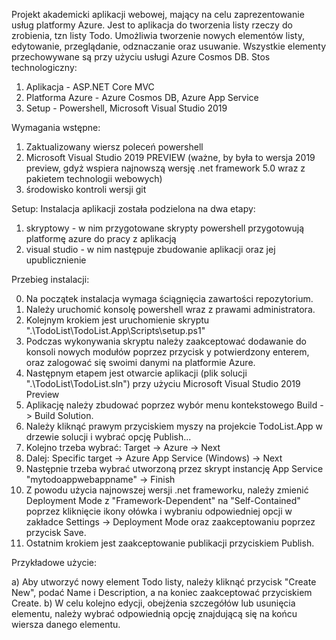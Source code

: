 Projekt akademicki aplikacji webowej, mający na celu zaprezentowanie usług platformy Azure. 
Jest to aplikacja do tworzenia listy rzeczy do zrobienia, tzn listy Todo. Umożliwia tworzenie nowych elementów listy, edytowanie, przeglądanie, odznaczanie oraz usuwanie. Wszystkie elementy przechowywane są przy użyciu usługi Azure Cosmos DB.
Stos technologiczny:
1) Aplikacja - ASP.NET Core MVC
2) Platforma Azure - Azure Cosmos DB, Azure App Service
3) Setup - Powershell, Microsoft Visual Studio 2019

Wymagania wstępne: 
1) Zaktualizowany wiersz poleceń powershell
2) Microsoft Visual Studio 2019 PREVIEW (ważne, by była to wersja 2019 preview, gdyż wspiera najnowszą wersję .net framework 5.0 wraz z pakietem technologii webowych)
3) środowisko kontroli wersji git

Setup: 
Instalacja aplikacji została podzielona na dwa etapy: 
1) skryptowy - w nim przygotowane skrypty powershell przygotowują platformę azure do pracy z aplikacją
2) visual studio - w nim następuje zbudowanie aplikacji oraz jej upublicznienie

Przebieg instalacji:

0. Na początek instalacja wymaga ściągnięcia zawartości repozytorium.
1. Należy uruchomić konsolę powershell wraz z prawami administratora.
2. Kolejnym krokiem jest uruchomienie skryptu ".\TodoList\TodoList.App\Scripts\setup.ps1"
3. Podczas wykonywania skryptu należy zaakceptować dodawanie do konsoli nowych modułów poprzez przycisk y potwierdzony enterem, oraz zalogować się swoimi danymi na platformie Azure.
4. Następnym etapem jest otwarcie aplikacji (plik solucji ".\TodoList\TodoList.sln") przy użyciu Microsoft Visual Studio 2019 Preview
5. Aplikację należy zbudować poprzez wybór menu kontekstowego Build -> Build Solution.
6. Należy kliknąć prawym przyciskiem myszy na projekcie TodoList.App w drzewie solucji i wybrać opcję Publish...
7. Kolejno trzeba wybrać: Target -> Azure -> Next 
8. Dalej: Specific target -> Azure App Service (Windows) -> Next
9. Następnie trzeba wybrać utworzoną przez skrypt instancję App Service "mytodoappwebappname" -> Finish
12. Z powodu użycia najnowszej wersji .net frameworku, należy zmienić Deployment Mode z "Framework-Dependent" na "Self-Contained" poprzez kliknięcie ikony ołówka i wybraniu odpowiedniej opcji w zakładce Settings -> Deployment Mode oraz zaakceptowaniu poprzez przycisk Save.
11. Ostatnim krokiem jest zaakceptowanie publikacji przyciskiem Publish.

Przykładowe użycie:

a) Aby utworzyć nowy element Todo listy, należy kliknąć przycisk "Create New", podać Name i Description, a na koniec zaakceptować przyciskiem Create.
b) W celu kolejno edycji, obejżenia szczegółów lub usunięcia elementu, należy wybrać odpowiednią opcję znajdującą się na końcu wiersza danego elementu.
